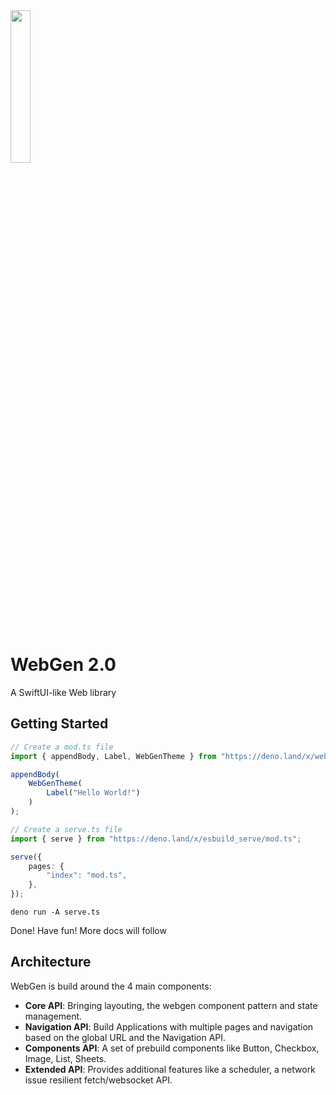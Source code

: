 <img src="https://raw.githubusercontent.com/lucsoft-DevTeam/lucsoft.de/master/assets/webgen.svg" width="25%" style="margin-bottom: 1rem">

# WebGen 2.0

A SwiftUI-like Web library

## Getting Started

```ts
// Create a mod.ts file
import { appendBody, Label, WebGenTheme } from "https://deno.land/x/webgen/mod.ts";

appendBody(
    WebGenTheme(
        Label("Hello World!")
    )
);
```

```ts
// Create a serve.ts file
import { serve } from "https://deno.land/x/esbuild_serve/mod.ts";

serve({
    pages: {
        "index": "mod.ts",
    },
});
```

```
deno run -A serve.ts
```

Done! Have fun! More docs will follow

## Architecture

WebGen is build around the 4 main components:

- **Core API**: Bringing layouting, the webgen component pattern and state management.
- **Navigation API**: Build Applications with multiple pages and navigation based on the global URL and the Navigation API.
- **Components API**: A set of prebuild components like Button, Checkbox, Image, List, Sheets.
- **Extended API**: Provides additional features like a scheduler, a network issue resilient fetch/websocket API.